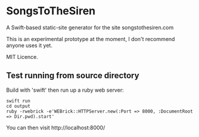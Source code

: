 # SongsToTheSiren

A Swift-based static-site generator for the site songstothesiren.com

This is an experimental prototype at the moment, I don't recommend anyone uses it yet.

MIT Licence.


## Test running from source directory

Build with 'swift' then run up a ruby web server:

```
swift run
cd output
ruby -rwebrick -e'WEBrick::HTTPServer.new(:Port => 8000, :DocumentRoot => Dir.pwd).start'
```

You can then visit http://localhost:8000/
